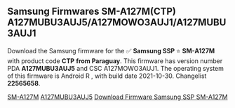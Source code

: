 <h2>Samsung Firmwares SM-A127M(CTP) A127MUBU3AUJ5/A127MOWO3AUJ1/A127MUBU3AUJ1</h2>
Download the Samsung firmware for the ✅ <strong>Samsung SSP </strong> ⭐ <strong>SM-A127M</strong> with product code <strong>CTP</strong> <strong> from Paraguay</strong>. This firmware has version number PDA <strong>A127MUBU3AUJ5</strong> and CSC A127MOWO3AUJ1. The operating system of this firmware is Android R , with build date 2021-10-30. Changelist <strong>22565658</strong>.


[SM-A127M](https://samfirm.shop/samsung/model/SM-A127M)
[A127MUBU3AUJ5](https://samfirm.shop/samsung/pda/A127MUBU3AUJ5)
[Download Firmware Samsung SSP SM-A127M](https://samfirm.shop/samsung/firmware/469839)

